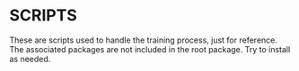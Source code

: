 # SCRIPTS

These are scripts used to handle the training process, just for reference.
The associated packages are not included in the root package. Try to install as needed.

